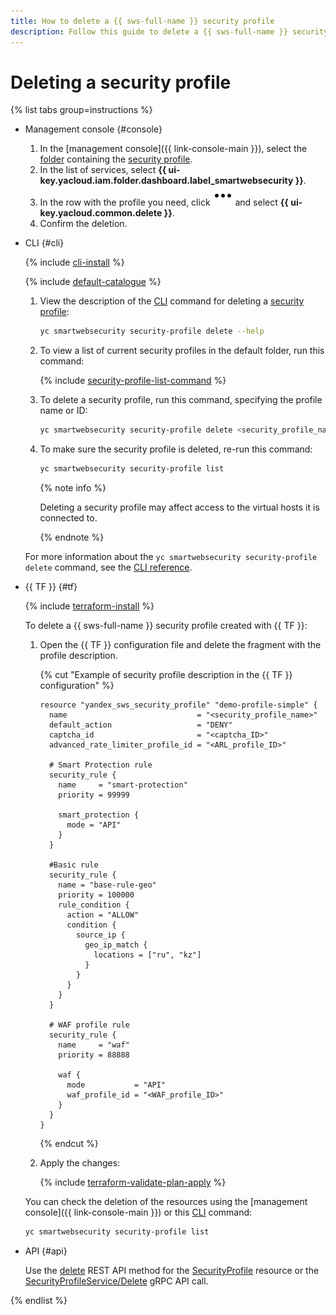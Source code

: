 ```yaml
---
title: How to delete a {{ sws-full-name }} security profile
description: Follow this guide to delete a {{ sws-full-name }} security profile.
---
```


# Deleting a security profile

{% list tabs group=instructions %}

- Management console {#console}

  1. In the [management console]({{ link-console-main }}), select the [folder](../../resource-manager/concepts/resources-hierarchy.md#folder) containing the [security profile](../concepts/profiles.md).
  1. In the list of services, select **{{ ui-key.yacloud.iam.folder.dashboard.label_smartwebsecurity }}**.
  1. In the row with the profile you need, click ![options](../../_assets/console-icons/ellipsis.svg) and select **{{ ui-key.yacloud.common.delete }}**.
  1. Confirm the deletion.

- CLI {#cli}

  {% include [cli-install](../../_includes/cli-install.md) %}

  {% include [default-catalogue](../../_includes/default-catalogue.md) %}

  1. View the description of the [CLI](../../cli/quickstart.md) command for deleting a [security profile](../concepts/profiles.md):

     ```bash
     yc smartwebsecurity security-profile delete --help
     ```

  1. To view a list of current security profiles in the default folder, run this command:

     {% include [security-profile-list-command](../../_includes/smartwebsecurity/security-profile-list-command.md) %}

  1. To delete a security profile, run this command, specifying the profile name or ID:

     ```bash
     yc smartwebsecurity security-profile delete <security_profile_name_or_ID>
     ```

  1. To make sure the security profile is deleted, re-run this command:

     ```bash
     yc smartwebsecurity security-profile list
     ```

     {% note info %}
     
     Deleting a security profile may affect access to the virtual hosts it is connected to.
     
     {% endnote %}

  For more information about the `yc smartwebsecurity security-profile delete` command, see the [CLI reference](../../cli/cli-ref/smartwebsecurity/cli-ref/security-profile/delete.md).

- {{ TF }} {#tf}

  {% include [terraform-install](../../_includes/terraform-install.md) %}

  To delete a {{ sws-full-name }} security profile created with {{ TF }}:

  1. Open the {{ TF }} configuration file and delete the fragment with the profile description.

     {% cut "Example of security profile description in the {{ TF }} configuration" %}
     
     ```hcl
     resource "yandex_sws_security_profile" "demo-profile-simple" {
       name                             = "<security_profile_name>"
       default_action                   = "DENY"
       captcha_id                       = "<captcha_ID>"
       advanced_rate_limiter_profile_id = "<ARL_profile_ID>"

       # Smart Protection rule
       security_rule {
         name     = "smart-protection"
         priority = 99999

         smart_protection {
           mode = "API"
         }
       }

       #Basic rule
       security_rule {
         name = "base-rule-geo"
         priority = 100000
         rule_condition {
           action = "ALLOW"
           condition {
             source_ip {
               geo_ip_match {
                 locations = ["ru", "kz"]
               }
             }
           }
         }
       }

       # WAF profile rule
       security_rule {
         name     = "waf"
         priority = 88888

         waf {
           mode           = "API"
           waf_profile_id = "<WAF_profile_ID>"
         }
       }
     }
     ```

     {% endcut %}

  1. Apply the changes:

       {% include [terraform-validate-plan-apply](../../_tutorials/_tutorials_includes/terraform-validate-plan-apply.md) %}

  You can check the deletion of the resources using the [management console]({{ link-console-main }}) or this [CLI](../../cli/) command:

  ```bash
  yc smartwebsecurity security-profile list
  ```

- API {#api}

   Use the [delete](../api-ref/SecurityProfile/delete.md) REST API method for the [SecurityProfile](../api-ref/SecurityProfile/) resource or the [SecurityProfileService/Delete](../api-ref/grpc/SecurityProfile/delete.md) gRPC API call.

{% endlist %}
